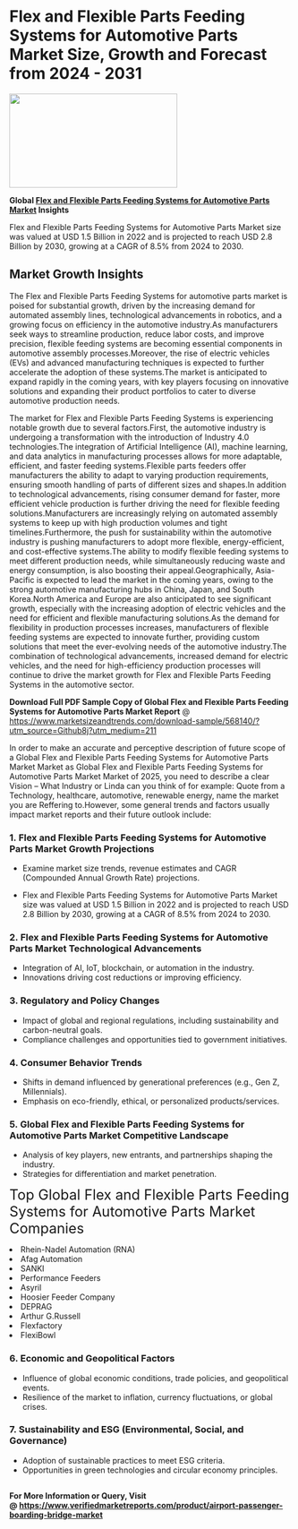 <H1>Flex and Flexible Parts Feeding Systems for Automotive Parts Market Size, Growth and Forecast from 2024 - 2031</H1><img class="aligncenter size-medium wp-image-584254" src="https://thirdeyenews.in/wp-content/uploads/2024/09/Global-Market-Research-300x168.jpeg" alt="" width="300" height="168" /><p><strong>Global&nbsp;<a href="https://www.marketsizeandtrends.com/download-sample/568140/?utm_source=Github8j?utm_medium=211">Flex and Flexible Parts Feeding Systems for Automotive Parts Market</a> Insights</strong></p><p>Flex and Flexible Parts Feeding Systems for Automotive Parts Market size was valued at USD 1.5 Billion in 2022 and is projected to reach USD 2.8 Billion by 2030, growing at a CAGR of 8.5% from 2024 to 2030.</p><p><h2>Market Growth Insights</h2> <p>The Flex and Flexible Parts Feeding Systems for automotive parts market is poised for substantial growth, driven by the increasing demand for automated assembly lines, technological advancements in robotics, and a growing focus on efficiency in the automotive industry.As manufacturers seek ways to streamline production, reduce labor costs, and improve precision, flexible feeding systems are becoming essential components in automotive assembly processes.Moreover, the rise of electric vehicles (EVs) and advanced manufacturing techniques is expected to further accelerate the adoption of these systems.The market is anticipated to expand rapidly in the coming years, with key players focusing on innovative solutions and expanding their product portfolios to cater to diverse automotive production needs.</p> <p>The market for Flex and Flexible Parts Feeding Systems is experiencing notable growth due to several factors.First, the automotive industry is undergoing a transformation with the introduction of Industry 4.0 technologies.The integration of Artificial Intelligence (AI), machine learning, and data analytics in manufacturing processes allows for more adaptable, efficient, and faster feeding systems.Flexible parts feeders offer manufacturers the ability to adapt to varying production requirements, ensuring smooth handling of parts of different sizes and shapes.In addition to technological advancements, rising consumer demand for faster, more efficient vehicle production is further driving the need for flexible feeding solutions.Manufacturers are increasingly relying on automated assembly systems to keep up with high production volumes and tight timelines.Furthermore, the push for sustainability within the automotive industry is pushing manufacturers to adopt more flexible, energy-efficient, and cost-effective systems.The ability to modify flexible feeding systems to meet different production needs, while simultaneously reducing waste and energy consumption, is also boosting their appeal.Geographically, Asia-Pacific is expected to lead the market in the coming years, owing to the strong automotive manufacturing hubs in China, Japan, and South Korea.North America and Europe are also anticipated to see significant growth, especially with the increasing adoption of electric vehicles and the need for efficient and flexible manufacturing solutions.As the demand for flexibility in production processes increases, manufacturers of flexible feeding systems are expected to innovate further, providing custom solutions that meet the ever-evolving needs of the automotive industry.The combination of technological advancements, increased demand for electric vehicles, and the need for high-efficiency production processes will continue to drive the market growth for Flex and Flexible Parts Feeding Systems in the automotive sector.</p> <p><span class=""><strong>Download Full PDF Sample Copy of Global Flex and Flexible Parts Feeding Systems for Automotive Parts Market Report</strong> @ <a href="https://www.marketsizeandtrends.com/download-sample/568140/?utm_source=Github8j?utm_medium=211" target="_blank">https://www.marketsizeandtrends.com/download-sample/568140/?utm_source=Github8j?utm_medium=211</a></span></p><p>In order to make an accurate and perceptive description of future scope of a Global&nbsp;Flex and Flexible Parts Feeding Systems for Automotive Parts Market Market as Global&nbsp;Flex and Flexible Parts Feeding Systems for Automotive Parts Market Market of 2025, you need to describe a clear Vision &ndash; What Industry or Linda can you think of for example: Quote from a Technology, healthcare, automotive, renewable energy, name the market you are Reffering to.However, some general trends and factors usually impact market reports and their future outlook include:</p><h3>1.&nbsp;<strong>Flex and Flexible Parts Feeding Systems for Automotive Parts Market Growth Projections</strong></h3><ul><li>Examine market size trends, revenue estimates and CAGR (Compounded Annual Growth Rate) projections.</li><li><p>Flex and Flexible Parts Feeding Systems for Automotive Parts Market size was valued at USD 1.5 Billion in 2022 and is projected to reach USD 2.8 Billion by 2030, growing at a CAGR of 8.5% from 2024 to 2030.</p></li></ul><h3>2.&nbsp;<strong>Flex and Flexible Parts Feeding Systems for Automotive Parts Market Technological Advancements</strong></h3><ul><li>Integration of AI, IoT, blockchain, or automation in the industry.</li><li>Innovations driving cost reductions or improving efficiency.</li></ul><h3>3.&nbsp;<strong>Regulatory and Policy Changes</strong></h3><ul><li>Impact of global and regional regulations, including sustainability and carbon-neutral goals.</li><li>Compliance challenges and opportunities tied to government initiatives.</li></ul><h3>4.&nbsp;<strong>Consumer Behavior Trends</strong></h3><ul><li>Shifts in demand influenced by generational preferences (e.g., Gen Z, Millennials).</li><li>Emphasis on eco-friendly, ethical, or personalized products/services.</li></ul><h3>5.&nbsp;<strong>Global Flex and Flexible Parts Feeding Systems for Automotive Parts Market Competitive Landscape</strong></h3><ul><li>Analysis of key players, new entrants, and partnerships shaping the industry.</li><li>Strategies for differentiation and market penetration.</li></ul><p data-pm-slice="1 1 []"><span style="color: inherit; font-family: inherit; font-size: 25px;">Top Global Flex and Flexible Parts Feeding Systems for Automotive Parts Market Companies</span></p><div class="" data-test-id=""><p><li>Rhein-Nadel Automation (RNA)</li><li> Afag Automation</li><li> SANKI</li><li> Performance Feeders</li><li> Asyril</li><li> Hoosier Feeder Company</li><li> DEPRAG</li><li> Arthur G.Russell</li><li> Flexfactory</li><li> FlexiBowl</li></p></div><h3>6.&nbsp;<strong>Economic and Geopolitical Factors</strong></h3><ul><li>Influence of global economic conditions, trade policies, and geopolitical events.</li><li>Resilience of the market to inflation, currency fluctuations, or global crises.</li></ul><h3>7.&nbsp;<strong>Sustainability and ESG (Environmental, Social, and Governance)</strong></h3><ul><li>Adoption of sustainable practices to meet ESG criteria.</li><li>Opportunities in green technologies and circular economy principles.</li></ul><h2><strong style="font-size: 14px;">For More Information or Query, Visit @&nbsp;</strong><a style="background-color: #ffffff; font-size: 14px;" href="https://www.marketsizeandtrends.com/report/flex-and-flexible-parts-feeding-systems-for-automotive-parts-market/" target="_blank">https://www.verifiedmarketreports.com/product/airport-passenger-boarding-bridge-market</a></h2>